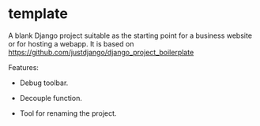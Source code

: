 # template
A blank Django project suitable as the starting point for a business website or for hosting a webapp. It is based on https://github.com/justdjango/django_project_boilerplate


Features:

* Debug toolbar.

* Decouple function.

* Tool for renaming the project.
